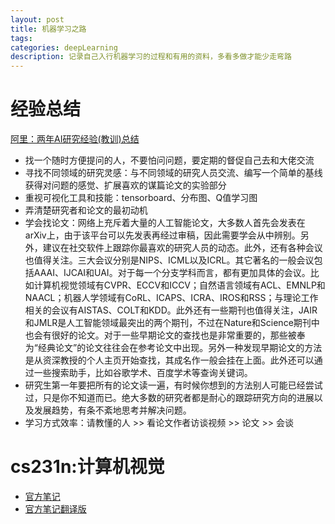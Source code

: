 ```yaml
---
layout: post
title: 机器学习之路
tags:
categories: deepLearning
description: 记录自己入行机器学习的过程和有用的资料，多看多做才能少走弯路
---
```


# 经验总结
[阿里：两年AI研究经验(教训)总结](https://www.jianshu.com/p/2149c9fee166)

* 找一个随时方便提问的人，不要怕问问题，要定期的督促自己去和大佬交流
* 寻找不同领域的研究灵感：与不同领域的研究人员交流、编写一个简单的基线获得对问题的感觉、扩展喜欢的谋篇论文的实验部分
* 重视可视化工具和技能：tensorboard、分布图、Q值学习图
* 弄清楚研究者和论文的最初动机
* 学会找论文：网络上充斥着大量的人工智能论文，大多数人首先会发表在arXiv上，由于该平台可以先发表再经过审稿，因此需要学会从中辨别。另外，建议在社交软件上跟踪你最喜欢的研究人员的动态。此外，还有各种会议也值得关注。三大会议分别是NIPS、ICML以及ICRL。其它著名的一般会议包括AAAI、IJCAI和UAI。对于每一个分支学科而言，都有更加具体的会议。比如计算机视觉领域有CVPR、ECCV和ICCV；自然语言领域有ACL、EMNLP和NAACL；机器人学领域有CoRL、ICAPS、ICRA、IROS和RSS；与理论工作相关的会议有AISTAS、COLT和KDD。此外还有一些期刊也值得关注，JAIR和JMLR是人工智能领域最突出的两个期刊，不过在Nature和Science期刊中也会有很好的论文。对于一些早期论文的查找也是非常重要的，那些被奉为“经典论文”的论文往往会在参考论文中出现。另外一种发现早期论文的方法是从资深教授的个人主页开始查找，其成名作一般会挂在上面。此外还可以通过一些搜索助手，比如谷歌学术、百度学术等查询关键词。
* 研究生第一年要把所有的论文读一遍，有时候你想到的方法别人可能已经尝试过，只是你不知道而已。绝大多数的研究者都是耐心的跟踪研究方向的进展以及发展趋势，有条不紊地思考并解决问题。
* 学习方式效率：请教懂的人 >> 看论文作者访谈视频 >> 论文 >> 会谈


# cs231n:计算机视觉

* [官方笔记](http://cs231n.github.io/)
* [官方笔记翻译版](https://zhuanlan.zhihu.com/p/21930884)
